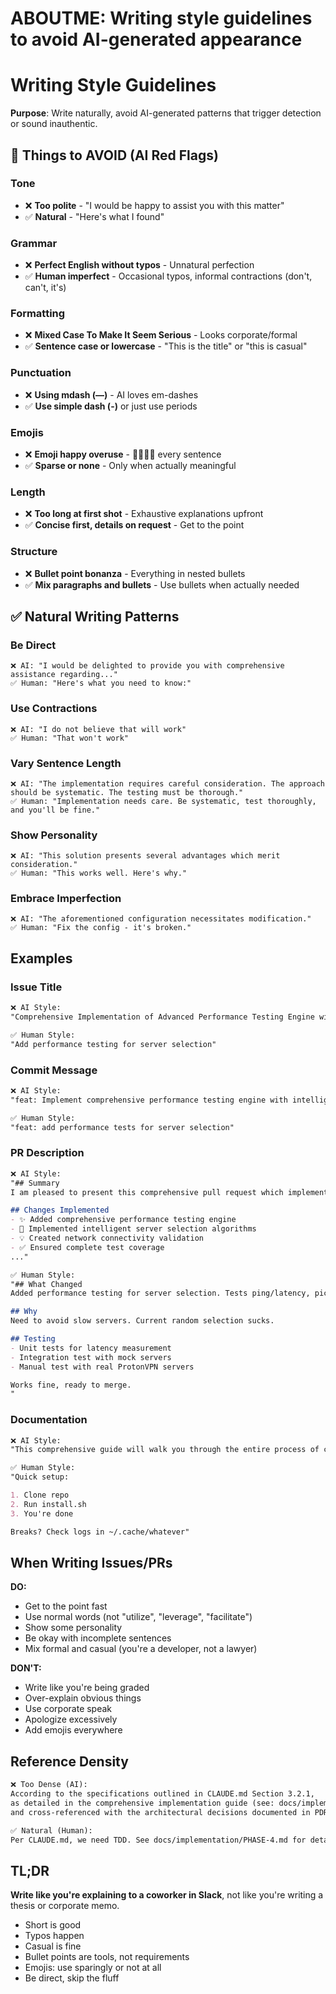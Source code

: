 # ABOUTME: Writing style guidelines to avoid AI-generated appearance

# Writing Style Guidelines

**Purpose**: Write naturally, avoid AI-generated patterns that trigger detection or sound inauthentic.

## 🚫 Things to AVOID (AI Red Flags)

### Tone
- ❌ **Too polite** - "I would be happy to assist you with this matter"
- ✅ **Natural** - "Here's what I found"

### Grammar
- ❌ **Perfect English without typos** - Unnatural perfection
- ✅ **Human imperfect** - Occasional typos, informal contractions (don't, can't, it's)

### Formatting
- ❌ **Mixed Case To Make It Seem Serious** - Looks corporate/formal
- ✅ **Sentence case or lowercase** - "This is the title" or "this is casual"

### Punctuation
- ❌ **Using mdash (—)** - AI loves em-dashes
- ✅ **Use simple dash (-)** or just use periods

### Emojis
- ❌ **Emoji happy overuse** - 🎉✨🚀💡 every sentence
- ✅ **Sparse or none** - Only when actually meaningful

### Length
- ❌ **Too long at first shot** - Exhaustive explanations upfront
- ✅ **Concise first, details on request** - Get to the point

### Structure
- ❌ **Bullet point bonanza** - Everything in nested bullets
- ✅ **Mix paragraphs and bullets** - Use bullets when actually needed

## ✅ Natural Writing Patterns

### Be Direct
```
❌ AI: "I would be delighted to provide you with comprehensive assistance regarding..."
✅ Human: "Here's what you need to know:"
```

### Use Contractions
```
❌ AI: "I do not believe that will work"
✅ Human: "That won't work"
```

### Vary Sentence Length
```
❌ AI: "The implementation requires careful consideration. The approach should be systematic. The testing must be thorough."
✅ Human: "Implementation needs care. Be systematic, test thoroughly, and you'll be fine."
```

### Show Personality
```
❌ AI: "This solution presents several advantages which merit consideration."
✅ Human: "This works well. Here's why."
```

### Embrace Imperfection
```
❌ AI: "The aforementioned configuration necessitates modification."
✅ Human: "Fix the config - it's broken."
```

## Examples

### Issue Title
```markdown
❌ AI Style:
"Comprehensive Implementation of Advanced Performance Testing Engine with Intelligent Server Selection Capabilities"

✅ Human Style:
"Add performance testing for server selection"
```

### Commit Message
```markdown
❌ AI Style:
"feat: Implement comprehensive performance testing engine with intelligent server selection algorithms and network connectivity validation mechanisms"

✅ Human Style:
"feat: add performance tests for server selection"
```

### PR Description
```markdown
❌ AI Style:
"## Summary
I am pleased to present this comprehensive pull request which implements a robust solution for the performance testing requirements. The implementation includes extensive testing coverage and follows best practices throughout.

## Changes Implemented
- ✨ Added comprehensive performance testing engine
- 🚀 Implemented intelligent server selection algorithms
- 💡 Created network connectivity validation
- ✅ Ensured complete test coverage
..."

✅ Human Style:
"## What Changed
Added performance testing for server selection. Tests ping/latency, picks fastest server.

## Why
Need to avoid slow servers. Current random selection sucks.

## Testing
- Unit tests for latency measurement
- Integration test with mock servers
- Manual test with real ProtonVPN servers

Works fine, ready to merge.
"
```

### Documentation
```markdown
❌ AI Style:
"This comprehensive guide will walk you through the entire process of configuring your development environment. Please follow each step carefully to ensure optimal results."

✅ Human Style:
"Quick setup:

1. Clone repo
2. Run install.sh
3. You're done

Breaks? Check logs in ~/.cache/whatever"
```

## When Writing Issues/PRs

**DO:**
- Get to the point fast
- Use normal words (not "utilize", "leverage", "facilitate")
- Show some personality
- Be okay with incomplete sentences
- Mix formal and casual (you're a developer, not a lawyer)

**DON'T:**
- Write like you're being graded
- Over-explain obvious things
- Use corporate speak
- Apologize excessively
- Add emojis everywhere

## Reference Density

```markdown
❌ Too Dense (AI):
According to the specifications outlined in CLAUDE.md Section 3.2.1,
as detailed in the comprehensive implementation guide (see: docs/implementation/PHASE-4.md),
and cross-referenced with the architectural decisions documented in PDR-2024-09-15.md...

✅ Natural (Human):
Per CLAUDE.md, we need TDD. See docs/implementation/PHASE-4.md for details.
```

## TL;DR

**Write like you're explaining to a coworker in Slack**, not like you're writing a thesis or corporate memo.

- Short is good
- Typos happen
- Casual is fine
- Bullet points are tools, not requirements
- Emojis: use sparingly or not at all
- Be direct, skip the fluff
